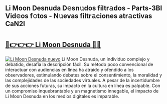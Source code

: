 ## Li Moon Desnuda D𝚎sn𝚞dos filtr𝚊dos - Parts-3BI Vid𝚎os f𝚘tos - N𝚞evas filtr𝚊ciones atr𝚊ctivas CaN2I

# <h2><a href="http://mb2ojnq.tromn.icu/?c=Li+Moon+Desnuda">🔗👉👉👉 Li Moon Desnuda 🔗🔗</a></h2>

[![Li Moon Desnuda nuevo](https://i.imgur.com/pEAQMta.gif)](http://mb2ojnq.tromn.icu/?c=Li+Moon+Desnuda)
Li Moon Desnuda, un individuo complejo y debatido, desafía la descripción fácil. Su método poco convencional de interactuar con audiencias en línea ha atraído y ofendido a los observadores, estimulando debates sobre el consentimiento, la moralidad y las complejidades de las sociedades virtuales. A pesar de la incertidumbre de sus acciones futuras, su impacto en la cultura en línea es palpable. Con un compromiso inquebrantable y un magnetismo innegable, el impacto de Li Moon Desnuda en los medios digitales es imparable.
